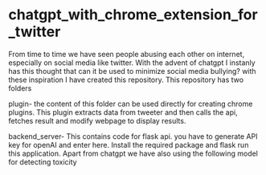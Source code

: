 # chatgpt_with_chrome_extension_for_twitter
From time to time we have seen people abusing each other on internet, especially on social media like twitter. With the advent of chatgpt I instanly has this thought that can it be used to minimize social media bullying?
with these inspiration I have created this repository. This repository has two folders

plugin- the content of this folder can be used directly for creating chrome plugins. This plugin extracts data from tweeter and then calls the api, fetches result and modify webpage to display results.

backend_server- This contains code for flask api. you have to generate API key for openAI and enter here. Install the required package and flask run this application. Apart from chatgpt we have also using the following model for detecting toxicity
